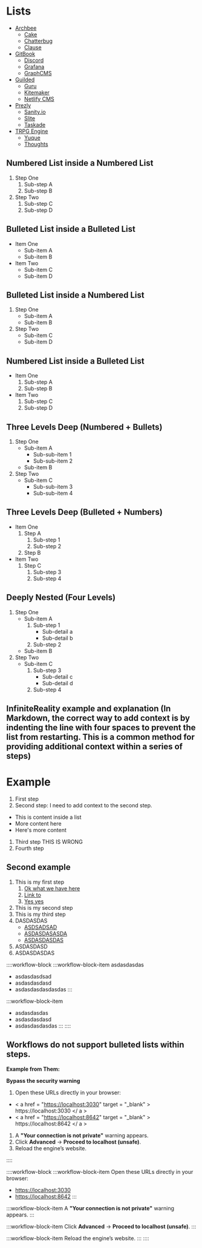# Lists

- [Archbee](https://archbee.io)
  - [Cake](https://www.cake.co/)
  - [Chatterbug](https://chatterbug.com)
  - [Clause](https://clause.io)
- [GitBook](https://www.gitbook.com/)
  - [Discord](https://discord.com/)
  - [Grafana](https://grafana.com)
  - [GraphCMS](https://graphcms.com)
- [Guilded](https://www.guilded.gg)
  - [Guru](https://www.getguru.com/)
  - [Kitemaker](https://kitemaker.co)
  - [Netlify CMS](https://www.netlifycms.org)
- [Prezly](https://www.prezly.com/)
  - [Sanity.io](https://www.sanity.io)
  - [Slite](https://slite.com)
  - [Taskade](https://www.taskade.com/)
- [TRPG Engine](https://trpg.moonrailgun.com)
  - [Yuque](https://www.yuque.com/)
  - [Thoughts](https://thoughts.teambition.com)

## Numbered List inside a Numbered List

1. Step One
   1. Sub-step A
   2. Sub-step B
2. Step Two
   1. Sub-step C
   2. Sub-step D

## Bulleted List inside a Bulleted List

- Item One
  - Sub-item A
  - Sub-item B
- Item Two
  - Sub-item C
  - Sub-item D

## Bulleted List inside a Numbered List

1. Step One
   - Sub-item A
   - Sub-item B
2. Step Two
   - Sub-item C
   - Sub-item D

## Numbered List inside a Bulleted List

- Item One
  1. Sub-step A
  2. Sub-step B
- Item Two
  1. Sub-step C
  2. Sub-step D

## Three Levels Deep (Numbered + Bullets)

1. Step One
   - Sub-item A
     - Sub-sub-item 1
     - Sub-sub-item 2
   - Sub-item B
2. Step Two
   - Sub-item C
     - Sub-sub-item 3
     - Sub-sub-item 4

## Three Levels Deep (Bulleted + Numbers)

- Item One
  1. Step A
     1. Sub-step 1
     2. Sub-step 2
  2. Step B
- Item Two
  1. Step C
     1. Sub-step 3
     2. Sub-step 4

## Deeply Nested (Four Levels)

1. Step One
   - Sub-item A
     1. Sub-step 1
        - Sub-detail a
        - Sub-detail b
     2. Sub-step 2
   - Sub-item B
2. Step Two
   - Sub-item C
     1. Sub-step 3
        - Sub-detail c
        - Sub-detail d
     2. Sub-step 4

## InfiniteReality example and explanation (In Markdown, the correct way to add context is by indenting the line with four spaces to prevent the list from restarting. This is a common method for providing additional context within a series of steps)

# Example

1. First step
2. Second step:
   I need to add context to the second step.

- This is content inside a list
- More content here
- Here's more content

1. Third step
   THIS IS WRONG
2. Fourth step

## Second example

1. This is my first step
   1. <a href="https://google.com" target="_blank">Ok what we have here</a>
   2. <a href="https://google.com" target="_blank">Link to</a>
   3. <a href="https://archbee.com" target="_blank">Yes yes</a>
2. This is my second step
3. This is my third step
4. DASDASDAS
   - <a href="https://ARCHBEE.COM" target="_blank">ASDSADSAD</a>
   - <a href="https://google.com" target="_blank">ASDASDASASDA</a>
   - <a href="https://facebook.com" target="_blank">ASDASDASDAS</a>
5. ASDASDASD
6. ASDASDASDAS

::::workflow-block
:::workflow-block-item
asdasdasdas

- asdasdasdsad
- asdasdasdasd
- asdasdasdasdasdas
:::

:::workflow-block-item
- asdasdasdas
- asdasdasdasd
- asdasdasdasdas
:::
::::

## Workflows do not support bulleted lists within steps.

**Example from Them:**

**Bypass the security warning**

1. Open these URLs directly in your browser:

- \< a href = "[https://localhost:3030](https://localhost:3030)" target = "\_blank" > https\://localhost:3030 \</ a >
- \< a href = "[https://localhost:8642](https://localhost:8642)" target = "\_blank" > https\://localhost:8642 \</ a >

1. A **"Your connection is not private"** warning appears.
2. Click **Advanced** → **Proceed to localhost (unsafe)**.
3. Reload the engine’s website.

\::::

::::workflow-block
:::workflow-block-item
Open these URLs directly in your browser:

- <a href="https://localhost:3030" target="_blank">https\://localhost:3030</a>
- <a href="https://localhost:8642" target="_blank">https\://localhost:8642</a>
:::

:::workflow-block-item
A **"Your connection is not private"** warning appears.
:::

:::workflow-block-item
Click **Advanced** → **Proceed to localhost (unsafe)**.
:::

:::workflow-block-item
Reload the engine’s website.
:::
::::

